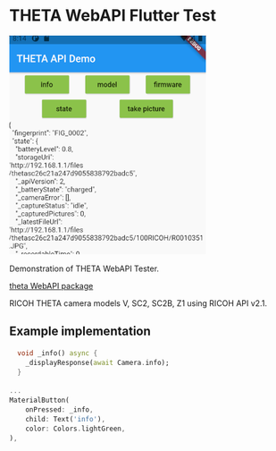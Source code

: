 # THETA WebAPI Flutter Test

![android demo](docs/images/android_demo.gif)

Demonstration of THETA WebAPI Tester.

[theta WebAPI package](https://github.com/theta360developers/webapi/tree/master/packages/theta)

RICOH THETA camera models V, SC2, SC2B, Z1 using RICOH API v2.1.

## Example implementation

```dart
  void _info() async {
    _displayResponse(await Camera.info);
  }

...
MaterialButton(
    onPressed: _info,
    child: Text('info'),
    color: Colors.lightGreen,
),
```
